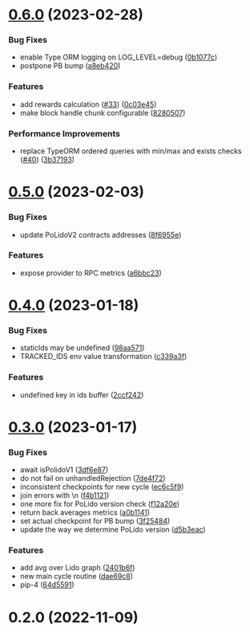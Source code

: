# [0.6.0](https://github.com/lidofinance/polygon-validators-monitoring/compare/0.5.0...0.6.0) (2023-02-28)


### Bug Fixes

* enable Type ORM logging on LOG_LEVEL=debug ([0b1077c](https://github.com/lidofinance/polygon-validators-monitoring/commit/0b1077c5f088b2da8749c60c62d98bf4b0604b3a))
* postpone PB bump ([a8eb420](https://github.com/lidofinance/polygon-validators-monitoring/commit/a8eb420f4f1ac5fb60f84d544d5c9a153739a61f))


### Features

* add rewards calculation ([#33](https://github.com/lidofinance/polygon-validators-monitoring/issues/33)) ([0c03e45](https://github.com/lidofinance/polygon-validators-monitoring/commit/0c03e455473c7a411cdfc3efc53ce50ba4526fae))
* make block handle chunk configurable ([8280507](https://github.com/lidofinance/polygon-validators-monitoring/commit/82805074b66f48b7a47a520d9eeada3c5b6ce88a))


### Performance Improvements

* replace TypeORM ordered queries with min/max and exists checks ([#40](https://github.com/lidofinance/polygon-validators-monitoring/issues/40)) ([3b37193](https://github.com/lidofinance/polygon-validators-monitoring/commit/3b37193331cdf926ba5b2432261724cd2408a186))



# [0.5.0](https://github.com/lidofinance/polygon-validators-monitoring/compare/0.4.0...0.5.0) (2023-02-03)


### Bug Fixes

* update PoLidoV2 contracts addresses ([8f6955e](https://github.com/lidofinance/polygon-validators-monitoring/commit/8f6955eb1cb5f710806fddfe7ea9a2d1fb381e81))


### Features

* expose provider to RPC metrics ([a6bbc23](https://github.com/lidofinance/polygon-validators-monitoring/commit/a6bbc2361a4d1655a457e0c72066fb65e885a6ec))



# [0.4.0](https://github.com/lidofinance/polygon-validators-monitoring/compare/0.3.0...0.4.0) (2023-01-18)


### Bug Fixes

* staticIds may be undefined ([98aa571](https://github.com/lidofinance/polygon-validators-monitoring/commit/98aa5712603e6c8a11d936a8943ed42c15cba137))
* TRACKED_IDS env value transformation ([c339a3f](https://github.com/lidofinance/polygon-validators-monitoring/commit/c339a3fe54bd3db8091ebec8127cee731a497b6d))


### Features

* undefined key in ids buffer ([2ccf242](https://github.com/lidofinance/polygon-validators-monitoring/commit/2ccf242b92e8df087392b68f94655e023226a53d))



# [0.3.0](https://github.com/lidofinance/polygon-validators-monitoring/compare/0.2.0...0.3.0) (2023-01-17)


### Bug Fixes

* await isPolidoV1 ([3df6e87](https://github.com/lidofinance/polygon-validators-monitoring/commit/3df6e87c40a82fc8df665d181d62c31886e39062))
* do not fail on unhandledRejection ([7de4f72](https://github.com/lidofinance/polygon-validators-monitoring/commit/7de4f72e8e193e48fb5c512285006309a0ff26b4))
* inconsistent checkpoints for new cycle ([ec6c5f9](https://github.com/lidofinance/polygon-validators-monitoring/commit/ec6c5f9b26c26a26db8ae1d6fcee97a7b0b41031))
* join errors with \n ([f4b1121](https://github.com/lidofinance/polygon-validators-monitoring/commit/f4b112106b014bca5cfeda7068fac9243264974f))
* one more fix for PoLido version check ([f12a20e](https://github.com/lidofinance/polygon-validators-monitoring/commit/f12a20e15684e7c1b9a7ed8979e26a1e65a9913b))
* return back averages metrics ([a0b1141](https://github.com/lidofinance/polygon-validators-monitoring/commit/a0b1141e371a15d220b90b08d674aa97b907445e))
* set actual checkpoint for PB bump ([3f25484](https://github.com/lidofinance/polygon-validators-monitoring/commit/3f254844f735b9326beb5681aadc89507b892a7f))
* update the way we determine PoLido version ([d5b3eac](https://github.com/lidofinance/polygon-validators-monitoring/commit/d5b3eac6f9883a94e9345398574c1db885e91395))


### Features

* add avg over Lido graph ([2401b6f](https://github.com/lidofinance/polygon-validators-monitoring/commit/2401b6f75d48cd64ce912e595e0870a11b08e6b4))
* new main cycle routine ([dae69c8](https://github.com/lidofinance/polygon-validators-monitoring/commit/dae69c8f4105f14b38c0db68bc07aeab7be9d44f))
* pip-4 ([64d5591](https://github.com/lidofinance/polygon-validators-monitoring/commit/64d5591c1807b5c6cb822075cebcbe9a2785e462))



# 0.2.0 (2022-11-09)



